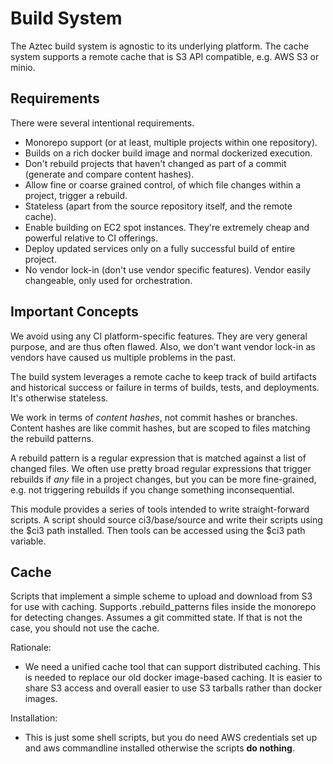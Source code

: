 # Build System

The Aztec build system is agnostic to its underlying platform. The cache system supports a remote cache that is S3 API compatible, e.g. AWS S3 or minio.

## Requirements

There were several intentional requirements.

- Monorepo support (or at least, multiple projects within one repository).
- Builds on a rich docker build image and normal dockerized execution.
- Don't rebuild projects that haven't changed as part of a commit (generate and compare content hashes).
- Allow fine or coarse grained control, of which file changes within a project, trigger a rebuild.
- Stateless (apart from the source repository itself, and the remote cache).
- Enable building on EC2 spot instances. They're extremely cheap and powerful relative to CI offerings.
- Deploy updated services only on a fully successful build of entire project.
- No vendor lock-in (don't use vendor specific features). Vendor easily changeable, only used for orchestration.

## Important Concepts

We avoid using any CI platform-specific features. They are very general purpose, and are thus often flawed. Also, we don't want vendor lock-in as vendors have caused us multiple problems in the past.

The build system leverages a remote cache to keep track of build artifacts and historical success or failure in terms of builds, tests, and deployments. It's otherwise stateless.

We work in terms of _content hashes_, not commit hashes or branches. Content hashes are like commit hashes, but are scoped to files matching the rebuild patterns.

A rebuild pattern is a regular expression that is matched against a list of changed files. We often use pretty broad regular expressions that trigger rebuilds if _any_ file in a project changes, but you can be more fine-grained, e.g. not triggering rebuilds if you change something inconsequential.

This module provides a series of tools intended to write straight-forward scripts. A script should source ci3/base/source and write their scripts using the $ci3 path installed. Then tools can be accessed using the $ci3 path variable.

## Cache

Scripts that implement a simple scheme to upload and download from S3 for use with caching. Supports .rebuild_patterns files inside the monorepo for detecting changes.
Assumes a git committed state. If that is not the case, you should not use the cache.

Rationale:

- We need a unified cache tool that can support distributed caching. This is needed to replace our old docker image-based caching. It is easier to share S3 access and overall easier to use S3 tarballs rather than docker images.

Installation:

- This is just some shell scripts, but you do need AWS credentials set up and aws commandline installed otherwise the scripts **do nothing**.

